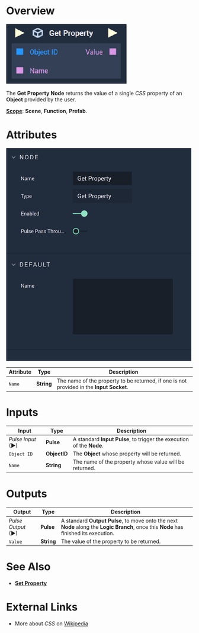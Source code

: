 # Overview

![The Get Property Node.](../../../.gitbook/assets/getproperty.png)

The **Get Property Node** returns the value of a single *CSS* property of an **Object** provided by the user.

[**Scope**](../../overview.md#scopes): **Scene**, **Function**, **Prefab**.

# Attributes

![The Get Property Node Attributes.](../../../.gitbook/assets/getpropertyattributes.png)

|Attribute|Type|Description|
|---|---|---|
|`Name`|**String**|The name of the property to be returned, if one is not provided in the **Input Socket**.|

# Inputs

|Input|Type|Description|
|---|---|---|
|*Pulse Input* (►)|**Pulse**|A standard **Input Pulse**, to trigger the execution of the **Node**.|
|`Object ID`|**ObjectID**|The **Object** whose property will be returned.|
|`Name`|**String**|The name of the property whose value will be returned.|


# Outputs

|Output|Type|Description|
|---|---|---|
|*Pulse Output* (►)|**Pulse**|A standard **Output Pulse**, to move onto the next **Node** along the **Logic Branch**, once this **Node** has finished its execution.|
|`Value`|**String**|The value of the property to be returned.|


# See Also

* [**Set Property**](set-property.md)

# External Links

* More about *CSS* on [Wikipedia](https://en.wikipedia.org/wiki/CSS)